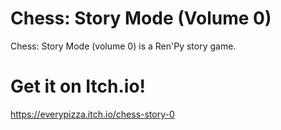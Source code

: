 # Chess: Story Mode (Volume 0)
Chess: Story Mode (volume 0) is a Ren'Py story game.

# Get it on Itch.io!

https://everypizza.itch.io/chess-story-0
